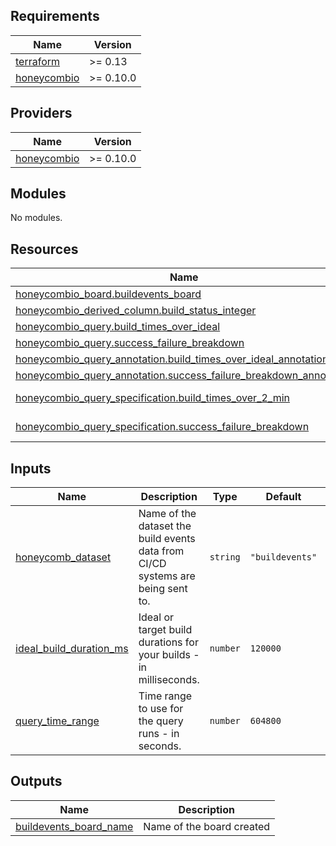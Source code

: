 <!-- BEGIN_TF_DOCS -->
## Requirements

| Name | Version |
|------|---------|
| <a name="requirement_terraform"></a> [terraform](#requirement\_terraform) | >= 0.13 |
| <a name="requirement_honeycombio"></a> [honeycombio](#requirement\_honeycombio) | >= 0.10.0 |

## Providers

| Name | Version |
|------|---------|
| <a name="provider_honeycombio"></a> [honeycombio](#provider\_honeycombio) | >= 0.10.0 |

## Modules

No modules.

## Resources

| Name | Type |
|------|------|
| [honeycombio_board.buildevents_board](https://registry.terraform.io/providers/honeycombio/honeycombio/latest/docs/resources/board) | resource |
| [honeycombio_derived_column.build_status_integer](https://registry.terraform.io/providers/honeycombio/honeycombio/latest/docs/resources/derived_column) | resource |
| [honeycombio_query.build_times_over_ideal](https://registry.terraform.io/providers/honeycombio/honeycombio/latest/docs/resources/query) | resource |
| [honeycombio_query.success_failure_breakdown](https://registry.terraform.io/providers/honeycombio/honeycombio/latest/docs/resources/query) | resource |
| [honeycombio_query_annotation.build_times_over_ideal_annotation](https://registry.terraform.io/providers/honeycombio/honeycombio/latest/docs/resources/query_annotation) | resource |
| [honeycombio_query_annotation.success_failure_breakdown_annotation](https://registry.terraform.io/providers/honeycombio/honeycombio/latest/docs/resources/query_annotation) | resource |
| [honeycombio_query_specification.build_times_over_2_min](https://registry.terraform.io/providers/honeycombio/honeycombio/latest/docs/data-sources/query_specification) | data source |
| [honeycombio_query_specification.success_failure_breakdown](https://registry.terraform.io/providers/honeycombio/honeycombio/latest/docs/data-sources/query_specification) | data source |

## Inputs

| Name | Description | Type | Default | Required |
|------|-------------|------|---------|:--------:|
| <a name="input_honeycomb_dataset"></a> [honeycomb\_dataset](#input\_honeycomb\_dataset) | Name of the dataset the build events data from CI/CD systems are being sent to. | `string` | `"buildevents"` | no |
| <a name="input_ideal_build_duration_ms"></a> [ideal\_build\_duration\_ms](#input\_ideal\_build\_duration\_ms) | Ideal or target build durations for your builds - in milliseconds. | `number` | `120000` | no |
| <a name="input_query_time_range"></a> [query\_time\_range](#input\_query\_time\_range) | Time range to use for the query runs - in seconds. | `number` | `604800` | no |

## Outputs

| Name | Description |
|------|-------------|
| <a name="output_buildevents_board_name"></a> [buildevents\_board\_name](#output\_buildevents\_board\_name) | Name of the board created |
<!-- END_TF_DOCS -->